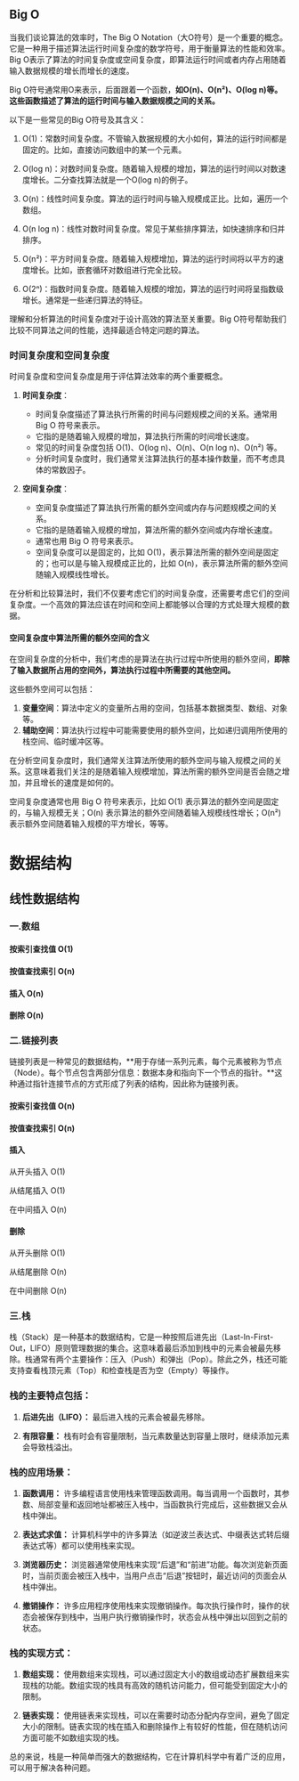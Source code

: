 ## Big O

当我们谈论算法的效率时，The Big O Notation（大O符号）是一个重要的概念。它是一种用于描述算法运行时间复杂度的数学符号，用于衡量算法的性能和效率。Big O表示了算法的时间复杂度或空间复杂度，即算法运行时间或者内存占用随着输入数据规模的增长而增长的速度。

Big O符号通常用O来表示，后面跟着一个函数，**如O(n)、O(n²)、O(log n)等。这些函数描述了算法的运行时间与输入数据规模之间的关系。**

以下是一些常见的Big O符号及其含义：

1. O(1)：常数时间复杂度。不管输入数据规模的大小如何，算法的运行时间都是固定的。比如，直接访问数组中的某一个元素。

2. O(log n)：对数时间复杂度。随着输入规模的增加，算法的运行时间以对数速度增长。二分查找算法就是一个O(log n)的例子。

3. O(n)：线性时间复杂度。算法的运行时间与输入规模成正比。比如，遍历一个数组。

4. O(n log n)：线性对数时间复杂度。常见于某些排序算法，如快速排序和归并排序。

5. O(n²)：平方时间复杂度。随着输入规模增加，算法的运行时间将以平方的速度增长。比如，嵌套循环对数组进行完全比较。

6. O(2ⁿ)：指数时间复杂度。随着输入规模的增加，算法的运行时间将呈指数级增长。通常是一些递归算法的特征。

理解和分析算法的时间复杂度对于设计高效的算法至关重要。Big O符号帮助我们比较不同算法之间的性能，选择最适合特定问题的算法。



### 时间复杂度和空间复杂度

时间复杂度和空间复杂度是用于评估算法效率的两个重要概念。

1. **时间复杂度**：
   - 时间复杂度描述了算法执行所需的时间与问题规模之间的关系。通常用 Big O 符号来表示。
   - 它指的是随着输入规模的增加，算法执行所需的时间增长速度。
   - 常见的时间复杂度包括 O(1)、O(log n)、O(n)、O(n log n)、O(n²) 等。
   - 分析时间复杂度时，我们通常关注算法执行的基本操作数量，而不考虑具体的常数因子。

2. **空间复杂度**：
   - 空间复杂度描述了算法执行所需的额外空间或内存与问题规模之间的关系。
   - 它指的是随着输入规模的增加，算法所需的额外空间或内存增长速度。
   - 通常也用 Big O 符号来表示。
   - 空间复杂度可以是固定的，比如 O(1)，表示算法所需的额外空间是固定的；也可以是与输入规模成正比的，比如 O(n)，表示算法所需的额外空间随输入规模线性增长。

在分析和比较算法时，我们不仅要考虑它们的时间复杂度，还需要考虑它们的空间复杂度。一个高效的算法应该在时间和空间上都能够以合理的方式处理大规模的数据。





#### 空间复杂度中算法所需的额外空间的含义

在空间复杂度的分析中，我们考虑的是算法在执行过程中所使用的额外空间，**即除了输入数据所占用的空间外，算法执行过程中所需要的其他空间。**

这些额外空间可以包括：

1. **变量空间**：算法中定义的变量所占用的空间，包括基本数据类型、数组、对象等。
2. **辅助空间**：算法执行过程中可能需要使用的额外空间，比如递归调用所使用的栈空间、临时缓冲区等。

在分析空间复杂度时，我们通常关注算法所使用的额外空间与输入规模之间的关系。这意味着我们关注的是随着输入规模增加，算法所需的额外空间是否会随之增加，并且增长的速度是如何的。

空间复杂度通常也用 Big O 符号来表示，比如 O(1) 表示算法的额外空间是固定的，与输入规模无关；O(n) 表示算法的额外空间随着输入规模线性增长；O(n²) 表示额外空间随着输入规模的平方增长，等等。









# 数据结构

## 线性数据结构



### 一.数组

#### 按索引查找值 O(1)

#### 按值查找索引 O(n)

#### 插入 O(n)

#### 删除 O(n)



### 二.链接列表

链接列表是一种常见的数据结构，**用于存储一系列元素，每个元素被称为节点（Node）。每个节点包含两部分信息：数据本身和指向下一个节点的指针。**这种通过指针连接节点的方式形成了列表的结构，因此称为链接列表。



#### 按索引查找值 O(n)

#### 按值查找索引 O(n)

#### 插入      

从开头插入 O(1)

从结尾插入 O(1)

在中间插入 O(n)



#### 删除 

从开头删除 O(1)

从结尾删除 O(n)

在中间删除 O(n)





### 三.栈

栈（Stack）是一种基本的数据结构，它是一种按照后进先出（Last-In-First-Out，LIFO）原则管理数据的集合。这意味着最后添加到栈中的元素会被最先移除。栈通常有两个主要操作：压入（Push）和弹出（Pop）。除此之外，栈还可能支持查看栈顶元素（Top）和检查栈是否为空（Empty）等操作。

### 栈的主要特点包括：

1. **后进先出（LIFO）：** 最后进入栈的元素会被最先移除。
  
2. **有限容量：** 栈有时会有容量限制，当元素数量达到容量上限时，继续添加元素会导致栈溢出。

### 栈的应用场景：

1. **函数调用：** 许多编程语言使用栈来管理函数调用。每当调用一个函数时，其参数、局部变量和返回地址都被压入栈中，当函数执行完成后，这些数据又会从栈中弹出。

2. **表达式求值：** 计算机科学中的许多算法（如逆波兰表达式、中缀表达式转后缀表达式等）都可以使用栈来实现。

3. **浏览器历史：** 浏览器通常使用栈来实现“后退”和“前进”功能。每次浏览新页面时，当前页面会被压入栈中，当用户点击“后退”按钮时，最近访问的页面会从栈中弹出。

4. **撤销操作：** 许多应用程序使用栈来实现撤销操作。每次执行操作时，操作的状态会被保存到栈中，当用户执行撤销操作时，状态会从栈中弹出以回到之前的状态。

### 栈的实现方式：

1. **数组实现：** 使用数组来实现栈，可以通过固定大小的数组或动态扩展数组来实现栈的功能。数组实现的栈具有高效的随机访问能力，但可能受到固定大小的限制。

2. **链表实现：** 使用链表来实现栈，可以在需要时动态分配内存空间，避免了固定大小的限制。链表实现的栈在插入和删除操作上有较好的性能，但在随机访问方面可能不如数组实现的栈。

总的来说，栈是一种简单而强大的数据结构，它在计算机科学中有着广泛的应用，可以用于解决各种问题。

















